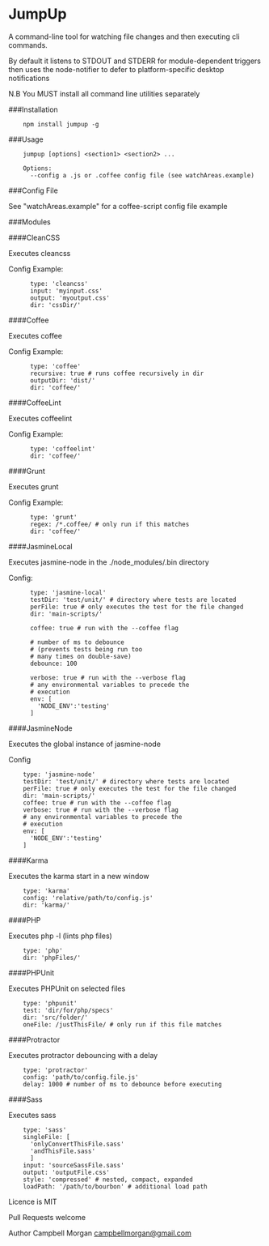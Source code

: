JumpUp
=================

A command-line tool for watching file changes
and then executing cli commands.

By default it listens to STDOUT and STDERR for
module-dependent triggers then uses the node-notifier
to defer to platform-specific desktop notifications

N.B You MUST install all command line utilities separately


###Installation

        npm install jumpup -g

###Usage

        jumpup [options] <section1> <section2> ...

        Options:
          --config a .js or .coffee config file (see watchAreas.example)

###Config File

See "watchAreas.example" for a coffee-script
config file example


###Modules

####CleanCSS

  Executes cleancss

  Config Example:

          type: 'cleancss'
          input: 'myinput.css'
          output: 'myoutput.css'
          dir: 'cssDir/'

####Coffee

  Executes coffee

  Config Example:

          type: 'coffee'
          recursive: true # runs coffee recursively in dir
          outputDir: 'dist/'
          dir: 'coffee/'


####CoffeeLint

  Executes coffeelint

  Config Example:

          type: 'coffeelint'
          dir: 'coffee/'


####Grunt

  Executes grunt

  Config Example:

          type: 'grunt'
          regex: /*.coffee/ # only run if this matches
          dir: 'coffee/'

####JasmineLocal

  Executes jasmine-node in the ./node_modules/.bin directory

  Config:

          type: 'jasmine-local'
          testDir: 'test/unit/' # directory where tests are located
          perFile: true # only executes the test for the file changed
          dir: 'main-scripts/'

          coffee: true # run with the --coffee flag

          # number of ms to debounce
          # (prevents tests being run too
          # many times on double-save)
          debounce: 100

          verbose: true # run with the --verbose flag
          # any environmental variables to precede the
          # execution
          env: [
            'NODE_ENV':'testing'
          ]


####JasmineNode

  Executes the global instance of jasmine-node

  Config

        type: 'jasmine-node'
        testDir: 'test/unit/' # directory where tests are located
        perFile: true # only executes the test for the file changed
        dir: 'main-scripts/'
        coffee: true # run with the --coffee flag
        verbose: true # run with the --verbose flag
        # any environmental variables to precede the
        # execution
        env: [
          'NODE_ENV':'testing'
        ]


####Karma

  Executes the karma start in a new window

        type: 'karma'
        config: 'relative/path/to/config.js'
        dir: 'karma/'

####PHP

  Executes php -l (lints php files)

        type: 'php'
        dir: 'phpFiles/'


####PHPUnit

  Executes PHPUnit on selected files

        type: 'phpunit'
        test: 'dir/for/php/specs'
        dir: 'src/folder/'
        oneFile: /justThisFile/ # only run if this file matches


####Protractor

  Executes protractor debouncing with a delay

        type: 'protractor'
        config: 'path/to/config.file.js'
        delay: 1000 # number of ms to debounce before executing


####Sass

  Executes sass

        type: 'sass'
        singleFile: [
          'onlyConvertThisFile.sass'
          'andThisFile.sass'
          ]
        input: 'sourceSassFile.sass'
        output: 'outputFile.css'
        style: 'compressed' # nested, compact, expanded
        loadPath: '/path/to/bourbon' # additional load path



Licence is MIT

Pull Requests welcome

Author Campbell Morgan <campbellmorgan@gmail.com>


